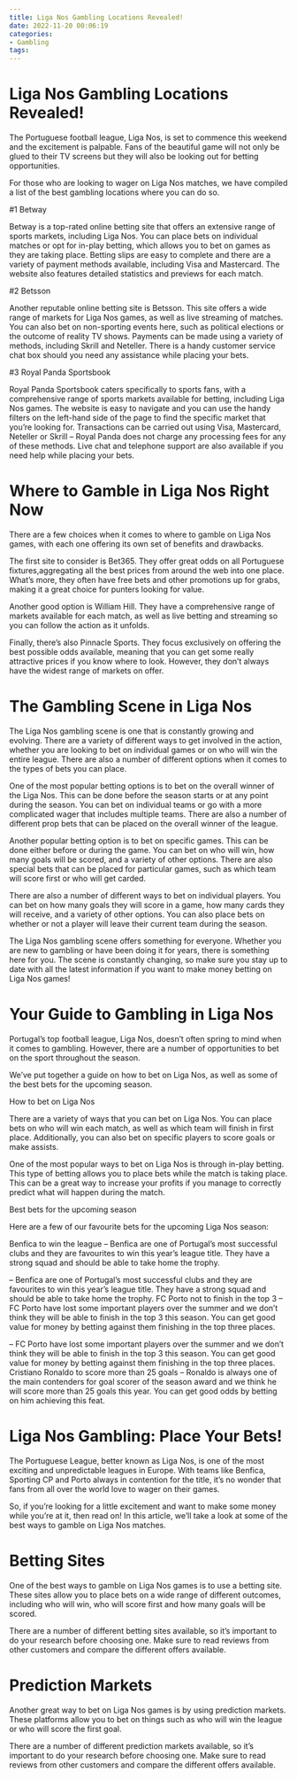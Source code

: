 ```yaml
---
title: Liga Nos Gambling Locations Revealed!
date: 2022-11-20 00:06:19
categories:
- Gambling
tags:
---
```



#  Liga Nos Gambling Locations Revealed!

The Portuguese football league, Liga Nos, is set to commence this weekend and the excitement is palpable. Fans of the beautiful game will not only be glued to their TV screens but they will also be looking out for betting opportunities.

For those who are looking to wager on Liga Nos matches, we have compiled a list of the best gambling locations where you can do so.

#1 Betway

Betway is a top-rated online betting site that offers an extensive range of sports markets, including Liga Nos. You can place bets on individual matches or opt for in-play betting, which allows you to bet on games as they are taking place. Betting slips are easy to complete and there are a variety of payment methods available, including Visa and Mastercard. The website also features detailed statistics and previews for each match.

#2 Betsson

Another reputable online betting site is Betsson. This site offers a wide range of markets for Liga Nos games, as well as live streaming of matches. You can also bet on non-sporting events here, such as political elections or the outcome of reality TV shows. Payments can be made using a variety of methods, including Skrill and Neteller. There is a handy customer service chat box should you need any assistance while placing your bets.

#3 Royal Panda Sportsbook

Royal Panda Sportsbook caters specifically to sports fans, with a comprehensive range of sports markets available for betting, including Liga Nos games. The website is easy to navigate and you can use the handy filters on the left-hand side of the page to find the specific market that you’re looking for. Transactions can be carried out using Visa, Mastercard, Neteller or Skrill – Royal Panda does not charge any processing fees for any of these methods. Live chat and telephone support are also available if you need help while placing your bets.

#  Where to Gamble in Liga Nos Right Now

There are a few choices when it comes to where to gamble on Liga Nos games, with each one offering its own set of benefits and drawbacks.

The first site to consider is Bet365. They offer great odds on all Portuguese fixtures,aggregating all the best prices from around the web into one place. What’s more, they often have free bets and other promotions up for grabs, making it a great choice for punters looking for value.

Another good option is William Hill. They have a comprehensive range of markets available for each match, as well as live betting and streaming so you can follow the action as it unfolds.

Finally, there’s also Pinnacle Sports. They focus exclusively on offering the best possible odds available, meaning that you can get some really attractive prices if you know where to look. However, they don’t always have the widest range of markets on offer.

#  The Gambling Scene in Liga Nos

The Liga Nos gambling scene is one that is constantly growing and evolving. There are a variety of different ways to get involved in the action, whether you are looking to bet on individual games or on who will win the entire league. There are also a number of different options when it comes to the types of bets you can place.

One of the most popular betting options is to bet on the overall winner of the Liga Nos. This can be done before the season starts or at any point during the season. You can bet on individual teams or go with a more complicated wager that includes multiple teams. There are also a number of different prop bets that can be placed on the overall winner of the league.

Another popular betting option is to bet on specific games. This can be done either before or during the game. You can bet on who will win, how many goals will be scored, and a variety of other options. There are also special bets that can be placed for particular games, such as which team will score first or who will get carded.

There are also a number of different ways to bet on individual players. You can bet on how many goals they will score in a game, how many cards they will receive, and a variety of other options. You can also place bets on whether or not a player will leave their current team during the season.

The Liga Nos gambling scene offers something for everyone. Whether you are new to gambling or have been doing it for years, there is something here for you. The scene is constantly changing, so make sure you stay up to date with all the latest information if you want to make money betting on Liga Nos games!

#  Your Guide to Gambling in Liga Nos

Portugal’s top football league, Liga Nos, doesn’t often spring to mind when it comes to gambling. However, there are a number of opportunities to bet on the sport throughout the season.

We’ve put together a guide on how to bet on Liga Nos, as well as some of the best bets for the upcoming season.

How to bet on Liga Nos

There are a variety of ways that you can bet on Liga Nos. You can place bets on who will win each match, as well as which team will finish in first place. Additionally, you can also bet on specific players to score goals or make assists.

One of the most popular ways to bet on Liga Nos is through in-play betting. This type of betting allows you to place bets while the match is taking place. This can be a great way to increase your profits if you manage to correctly predict what will happen during the match.

Best bets for the upcoming season

Here are a few of our favourite bets for the upcoming Liga Nos season:

Benfica to win the league – Benfica are one of Portugal’s most successful clubs and they are favourites to win this year’s league title. They have a strong squad and should be able to take home the trophy.

– Benfica are one of Portugal’s most successful clubs and they are favourites to win this year’s league title. They have a strong squad and should be able to take home the trophy. FC Porto not to finish in the top 3 – FC Porto have lost some important players over the summer and we don’t think they will be able to finish in the top 3 this season. You can get good value for money by betting against them finishing in the top three places.

– FC Porto have lost some important players over the summer and we don’t think they will be able to finish in the top 3 this season. You can get good value for money by betting against them finishing in the top three places. Cristiano Ronaldo to score more than 25 goals – Ronaldo is always one of the main contenders for goal scorer of the season award and we think he will score more than 25 goals this year. You can get good odds by betting on him achieving this feat.

#  Liga Nos Gambling: Place Your Bets!

The Portuguese League, better known as Liga Nos, is one of the most exciting and unpredictable leagues in Europe. With teams like Benfica, Sporting CP and Porto always in contention for the title, it’s no wonder that fans from all over the world love to wager on their games.

So, if you’re looking for a little excitement and want to make some money while you’re at it, then read on! In this article, we’ll take a look at some of the best ways to gamble on Liga Nos matches.

# Betting Sites

One of the best ways to gamble on Liga Nos games is to use a betting site. These sites allow you to place bets on a wide range of different outcomes, including who will win, who will score first and how many goals will be scored.

There are a number of different betting sites available, so it’s important to do your research before choosing one. Make sure to read reviews from other customers and compare the different offers available.

# Prediction Markets

Another great way to bet on Liga Nos games is by using prediction markets. These platforms allow you to bet on things such as who will win the league or who will score the first goal.

There are a number of different prediction markets available, so it’s important to do your research before choosing one. Make sure to read reviews from other customers and compare the different offers available.